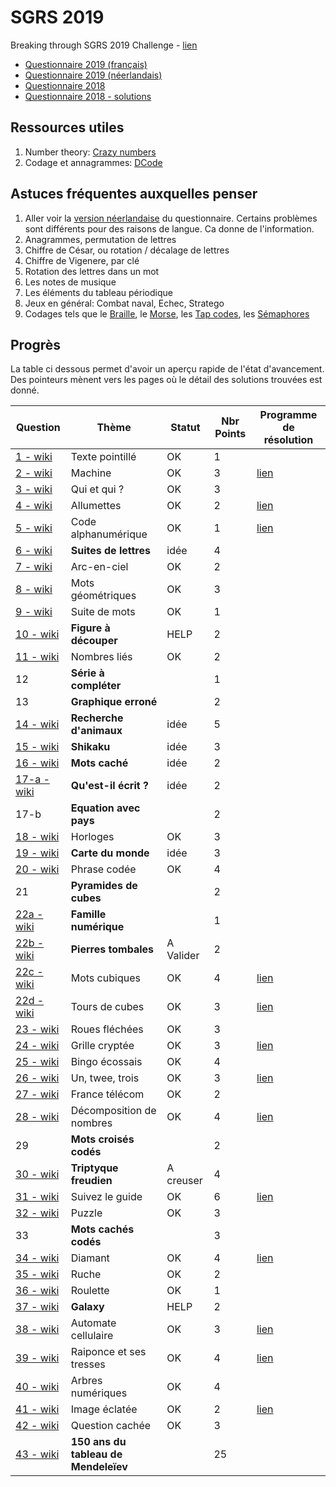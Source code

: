 # SGRS 2019
Breaking through SGRS 2019 Challenge - [lien](https://www.mil.be/fr/communiques-presse/les-enigmes-du-sgrs-sont-de-retour)

* [Questionnaire 2019 (français)](./doc/SGRS%202019.pdf)
* [Questionnaire 2019 (néerlandais)](./doc/SGRS%202019%20-%20NL.pdf)
* [Questionnaire 2018](./doc/SGRS%202018.pdf)
* [Questionnaire 2018 - solutions](./doc/SGRS%202018%20-%20Soluce.pdf)

## Ressources utiles

1. Number theory: [Crazy numbers](https://www.crazy-numbers.com/)
2. Codage et annagrammes: [DCode](https://www.dcode.fr/)


## Astuces fréquentes auxquelles penser

1. Aller voir la [version néerlandaise](doc/SGRS%202019%20-%20NL.pdf) du questionnaire. Certains problèmes sont différents pour des raisons de langue. Ca donne de l'information.
2. Anagrammes, permutation de lettres
3. Chiffre de César, ou rotation / décalage de lettres
4. Chiffre de Vigenere, par clé
5. Rotation des lettres dans un mot
6. Les notes de musique
7. Les éléments du tableau périodique
8. Jeux en général: Combat naval, Echec, Stratego
9. Codages tels que le [Braille](https://fr.wikipedia.org/wiki/Braille), le [Morse](https://fr.wikipedia.org/wiki/Code_Morse_international), les [Tap codes](https://fr.wikipedia.org/wiki/Tap_code), les [Sémaphores](https://fr.wikipedia.org/wiki/Alphabet_s%C3%A9maphore)


## Progrès
La table ci dessous permet d'avoir un aperçu rapide de l'état d'avancement. Des pointeurs mènent vers les pages où le détail des solutions trouvées est donné.

| Question | Thème | Statut | Nbr Points | Programme de résolution |
|----------|-------|--------|------------| ----------------------- |
| [1 - wiki](wiki/P01.md)  | Texte pointillé                       |  OK  | 1 |                      |
| [2 - wiki](wiki/P02.md)  | Machine                               |  OK  | 3 | [lien](code/P02_eke.py)  |
| [3 - wiki](wiki/P03.md)  | Qui et qui ?                          |  OK  | 3 |                      |
| [4 - wiki](wiki/P04.md)  | Allumettes                            |  OK  | 2 | [lien](code/P04.py)  |
| [5 - wiki](wiki/P05.md)  | Code alphanumérique                   |  OK  | 1 | [lien](code/P05.py)  |
| [6 - wiki](wiki/P06.md)  | **Suites de lettres**                     | idée | 4 |                      |
| [7 - wiki](wiki/P07.md)  | Arc-en-ciel                           |  OK  | 2 |                      |
| [8 - wiki](wiki/P08.md)  | Mots géométriques                     |  OK  | 3 |                      |
| [9 - wiki](wiki/P09.md)  | Suite de mots                         |  OK  | 1 |                      |
| [10 - wiki](wiki/P10.md) | **Figure à découper**                     | HELP | 2 |                      |
|[11 - wiki](wiki/P11.md)  | Nombres liés                          | OK   | 2 |                      |
| 12                       | **Série à compléter**                     |      | 1 |                      |
| 13                       | **Graphique erroné**                      |      | 2 |                      |
|[14 - wiki](wiki/P14.md)  | **Recherche d'animaux**                   | idée | 5 |                      |
|[15 - wiki](wiki/P15.md)  | **Shikaku**                               | idée | 3 |                      |
|[16 - wiki](wiki/P16.md)  | **Mots caché**                           | idée | 2 |                      |
|[17-a - wiki](wiki/P17.md)| **Qu'est-il écrit ?**                     | idée | 2 |                      |
| 17-b                     | **Equation avec pays**                    |      | 2 |                      |
|[18 - wiki](wiki/P18.md)  | Horloges                              | OK   | 3 |                      |
|[19 - wiki](wiki/P19.md)  | **Carte du monde**                        | idée | 3 |                      |
|[20 - wiki](wiki/P20.md)  | Phrase codée                          | OK   | 4 |                      |
| 21                       | **Pyramides de cubes**                    |      | 2 |                      |
|[22a - wiki](wiki/P22A.md)| **Famille numérique**                     |      | 1 |                      |
|[22b - wiki](wiki/P22B.md)| **Pierres tombales**                      |A Valider| 2 |                      |
|[22c - wiki](wiki/P22C.md)| Mots cubiques                         |  OK  | 4 | [lien](code/P22c.py) |
|[22d - wiki](wiki/P22D.md)| Tours de cubes                        |  OK  | 3 | [lien](code/P22d.py) |
|[23 - wiki](wiki/P23.md)  | Roues fléchées                        |  OK  | 3 |                      |
|[24 - wiki](wiki/P24.md)  | Grille cryptée                        |  OK  | 3 |[lien](code/P24-Decode.py)|
|[25 - wiki](wiki/P25.md)  | Bingo écossais                        |  OK  | 4 |                      |
|[26 - wiki](wiki/P26.md)  | Un, twee, trois                       |  OK  | 3 | [lien](code/P26.py)  |
|[27 - wiki](wiki/P27.md)  | France télécom                        |  OK  | 2 |                      |
|[28 - wiki](wiki/P28.md)  | Décomposition de nombres              |  OK  | 4 | [lien](code/P28.py)  |
| 29                       | **Mots croisés codés**                    |      | 2 |                      |
|[30 - wiki](wiki/P30.md)  | **Triptyque freudien**                   |A creuser| 4 |                   |
|[31 - wiki](wiki/P31.md)  | Suivez le guide                       |  OK  | 6 |[lien](code/P31.py)   |
|[32 - wiki](wiki/P32.md)  | Puzzle                                |  OK  | 3 |                      |
| 33                       | **Mots cachés codés**                     |      | 3 |                      |
|[34 - wiki](wiki/P34.md)  | Diamant                               |  OK  | 4 | [lien](code/P34.py)  |
|[35 - wiki](wiki/P35.md)  | Ruche                                 |  OK  | 2 |                      |
|[36 - wiki](wiki/P36.md)  | Roulette                             | OK     | 1 |                      |
|[37 - wiki](wiki/P37.md)  | **Galaxy**                                | HELP | 2 |                      |
|[38 - wiki](wiki/P38.md)  | Automate cellulaire                   |  OK  | 3 | [lien](code/P38.py)  |
|[39 - wiki](wiki/P39.md)  | Raiponce et ses tresses               |  OK  | 4 | [lien](code/P39.py)  |
|[40 - wiki](wiki/P40.md)  | Arbres numériques                     |  OK  | 4 |                      |
|[41 - wiki](wiki/P41.md)  | Image éclatée                         |  OK  | 2 | [lien](code/P41.py)  |
|[42 - wiki](wiki/P42.md)  | Question cachée                       |  OK  | 3 |                      |
|[43 - wiki](wiki/P43.md)  | **150 ans du tableau de Mendeleïev**      |      |25 |                      |
